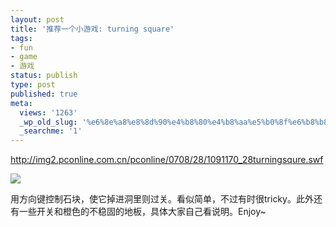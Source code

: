 ```yaml
---
layout: post
title: '推荐一个小游戏: turning square'
tags:
- fun
- game
- 游戏
status: publish
type: post
published: true
meta:
  views: '1263'
  _wp_old_slug: '%e6%8e%a8%e8%8d%90%e4%b8%80%e4%b8%aa%e5%b0%8f%e6%b8%b8%e6%88%8f-turning-square'
  _searchme: '1'
---
```

<a href="http://img2.pconline.com.cn/pconline/0708/28/1091170_28turningsqure.swf" target="_blank">http://img2.pconline.com.cn/pconline/0708/28/1091170_28turningsqure.swf</a>


![](https://dl.dropboxusercontent.com/u/308058/blogimages/2010/07/turningsqure.jpg)

用方向键控制石块，使它掉进洞里则过关。看似简单，不过有时很tricky。此外还有一些开关和橙色的不稳固的地板，具体大家自己看说明。Enjoy~
